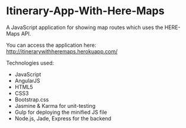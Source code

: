 # Itinerary-App-With-Here-Maps
A JavaScript application for showing map routes which uses the HERE-Maps API.

You can access the application here: http://itinerarywithheremaps.herokuapp.com/

Technologies used:
 - JavaScript
 - AngularJS
 - HTML5
 - CSS3
 - Bootstrap.css
 - Jasmine & Karma for unit-testing
 - Gulp for deploying the minified JS file
 - Node.js, Jade, Express for the backend
